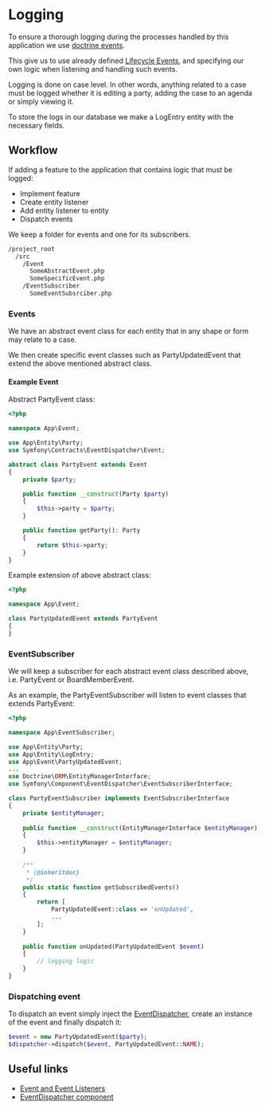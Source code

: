 # Logging

To ensure a thorough logging during the processes
handled by this application we use 
[doctrine events](https://www.doctrine-project.org/projects/doctrine-orm/en/2.8/reference/events.html).

This give us to use already defined
[Lifecycle Events](https://www.doctrine-project.org/projects/doctrine-orm/en/2.8/reference/events.html#lifecycle-events),
and specifying our own logic when listening and handling such events.

Logging is done on case level.
In other words, anything related to a case must be logged
whether it is editing a party, adding the case to an agenda or simply viewing it.

To store the logs in our database we make a LogEntry entity
with the necessary fields.

## Workflow

If adding a feature to the application that contains logic
that must be logged:

* Implement feature
* Create entity listener
* Add entity listener to entity
* Dispatch events

We keep a folder for events and one for its subscribers.

```sh
/project_root
  /src
    /Event
      SomeAbstractEvent.php
      SomeSpecificEvent.php
    /EventSubscriber
      SomeEventSubsrciber.php
```

### Events

We have an abstract event class for each entity
that in any shape or form may relate to a case.

We then create specific event classes such as PartyUpdatedEvent
that extend the above mentioned abstract class.

#### Example Event

Abstract PartyEvent class:

```php
<?php

namespace App\Event;

use App\Entity\Party;
use Symfony\Contracts\EventDispatcher\Event;

abstract class PartyEvent extends Event
{
    private $party;

    public function __construct(Party $party)
    {
        $this->party = $party;
    }

    public function getParty(): Party
    {
        return $this->party;
    }
}
```

Example extension of above abstract class:

```php
<?php

namespace App\Event;

class PartyUpdatedEvent extends PartyEvent
{
}
```

### EventSubscriber

We will keep a subscriber for each abstract event class described above,
i.e. PartyEvent or BoardMemberEvent.

As an example, the PartyEventSubscriber will listen to
event classes that extends PartyEvent:

```php
<?php

namespace App\EventSubscriber;

use App\Entity\Party;
use App\Entity\LogEntry;
use App\Event\PartyUpdatedEvent;
...
use Doctrine\ORM\EntityManagerInterface;
use Symfony\Component\EventDispatcher\EventSubscriberInterface;

class PartyEventSubscriber implements EventSubscriberInterface
{
    private $entityManager;
    
    public function __construct(EntityManagerInterface $entityManager)
    {
        $this->entityManager = $entityManager;
    }
    
    /**
     * {@inheritdoc}
     */
    public static function getSubscribedEvents()
    {
        return [
            PartyUpdatedEvent::class => 'onUpdated',
            ...
        ];
    }
    
    public function onUpdated(PartyUpdatedEvent $event)
    {
        // logging logic
    }
}
```

### Dispatching event

To dispatch an event simply inject the
[EventDispatcher](https://github.com/symfony/symfony/blob/5.2/src/Symfony/Component/EventDispatcher/EventDispatcher.php),
create an instance of the event and finally dispatch it:

```php
$event = new PartyUpdatedEvent($party);
$dispatcher->dispatch($event, PartyUpdatedEvent::NAME);
```

## Useful links

* [Event and Event Listeners](https://symfony.com/doc/current/event_dispatcher.html)
* [EventDispatcher component](https://symfony.com/doc/current/components/event_dispatcher.html)
